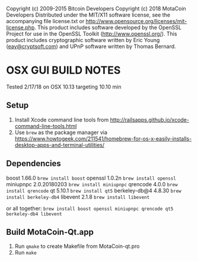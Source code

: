 Copyright (c) 2009-2015 Bitcoin Developers
Copyright (c) 2018 MotaCoin Developers
Distributed under the MIT/X11 software license, see the accompanying
file license.txt or http://www.opensource.org/licenses/mit-license.php.
This product includes software developed by the OpenSSL Project for use in
the OpenSSL Toolkit (http://www.openssl.org/).  This product includes
cryptographic software written by Eric Young (eay@cryptsoft.com) and UPnP
software written by Thomas Bernard.

# OSX GUI BUILD NOTES
Tested 2/17/18 on OSX 10.13 targeting 10.10 min

## Setup
1. Install Xcode command line tools from http://railsapps.github.io/xcode-command-line-tools.html
2. Use `brew` as the package manager via https://www.howtogeek.com/211541/homebrew-for-os-x-easily-installs-desktop-apps-and-terminal-utilities/

## Dependencies
boost           1.66.0          `brew install boost`
openssl         1.0.2n          `brew install openssl`
miniupnpc       2.0.20180203    `brew install miniupnpc`
qrencode        4.0.0           `brew install qrencode`
qt              5.10.1          `brew install qt5`
berkeley-db@4   4.8.30          `brew install berkeley-db4`
libevent        2.1.8           `brew install libevent`

or all together:
`brew install boost openssl miniupnpc qrencode qt5 berkeley-db4 libevent`

## Build MotaCoin-Qt.app
1. Run `qmake` to create Makefile from MotaCoin-qt.pro
2. Run `make`

